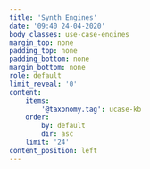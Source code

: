 ```yaml
---
title: 'Synth Engines'
date: '09:40 24-04-2020'
body_classes: use-case-engines
margin_top: none
padding_top: none
padding_bottom: none
margin_bottom: none
role: default
limit_reveal: '0'
content:
    items:
        '@taxonomy.tag': ucase-kb
    order:
        by: default
        dir: asc
    limit: '24'
content_position: left
---
```


